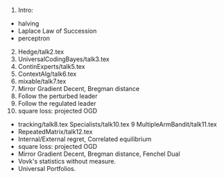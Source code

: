 1. Intro:
 * halving
 * Laplace Law of Succession
 * perceptron
2. Hedge/talk2.tex
3. UniversalCodingBayes/talk3.tex
4. ContinExperts/talk5.tex
5. ContextAlg/talk6.tex
6. mixable/talk7.tex
9. Mirror Gradient Decent, Bregman distance
7. Follow the perturbed leader
8. Follow the regulated leader
8. square loss: projected OGD




* tracking/talk8.tex
 Specialists/talk10.tex
9 MultipleArmBandit/talk11.tex
* RepeatedMatrix/talk12.tex
* Internal/External regret, Correlated equilibrium
* square loss: projected OGD
* Mirror Gradient Decent, Bregman distance, Fenchel Dual
* Vovk's statistics without measure.
* Universal Portfolios.
